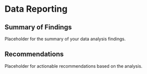 # Data Reporting

## Summary of Findings
Placeholder for the summary of your data analysis findings.

## Recommendations
Placeholder for actionable recommendations based on the analysis.
